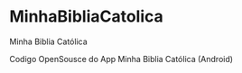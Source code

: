 MinhaBibliaCatolica
===================

Minha Biblia Católica


Codigo OpenSousce do App Minha Biblia Católica (Android)

